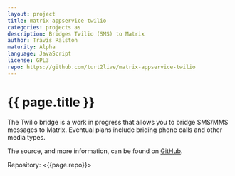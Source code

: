```yaml
---
layout: project
title: matrix-appservice-twilio
categories: projects as
description: Bridges Twilio (SMS) to Matrix
author: Travis Ralston
maturity: Alpha
language: JavaScript
license: GPL3
repo: https://github.com/turt2live/matrix-appservice-twilio
---
```


# {{ page.title }}
The Twilio bridge is a work in progress that allows you to bridge SMS/MMS messages to Matrix. Eventual plans include briding phone calls and other media types.

The source, and more information, can be found on [GitHub](https://github.com/turt2live/matrix-appservice-twilio).

Repository: <{{page.repo}}>

